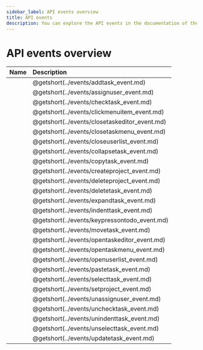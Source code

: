 ```yaml
---
sidebar_label: API events overview
title: API events 
description: You can explore the API events in the documentation of the DHTMLX JavaScript To Do List library. Browse developer guides and API reference, try out code examples and live demos, and download a free 30-day evaluation version of DHTMLX To Do List.
---
```


# API events overview


| Name                                    | Description                                    |
| :-------------------------------------- | :--------------------------------------------- |
| [](../events/addtask_event.md)         | @getshort(../events/addtask_event.md)         |
| [](../events/assignuser_event.md)      | @getshort(../events/assignuser_event.md)      |
| [](../events/checktask_event.md)       | @getshort(../events/checktask_event.md)       |
| [](../events/clickmenuitem_event.md)   | @getshort(../events/clickmenuitem_event.md)   |
| [](../events/closetaskeditor_event.md) | @getshort(../events/closetaskeditor_event.md) |
| [](../events/closetaskmenu_event.md)   | @getshort(../events/closetaskmenu_event.md)   |
| [](../events/closeuserlist_event.md)   | @getshort(../events/closeuserlist_event.md)   |
| [](../events/collapsetask_event.md)    | @getshort(../events/collapsetask_event.md)    |
| [](../events/copytask_event.md)        | @getshort(../events/copytask_event.md)        |
| [](../events/createproject_event.md)   | @getshort(../events/createproject_event.md)   |
| [](../events/deleteproject_event.md)   | @getshort(../events/deleteproject_event.md)   |
| [](../events/deletetask_event.md)      | @getshort(../events/deletetask_event.md)      |
| [](../events/expandtask_event.md)      | @getshort(../events/expandtask_event.md)      |
| [](../events/indenttask_event.md)      | @getshort(../events/indenttask_event.md)      |
| [](../events/keypressontodo_event.md)  | @getshort(../events/keypressontodo_event.md)  |
| [](../events/movetask_event.md)        | @getshort(../events/movetask_event.md)        |
| [](../events/opentaskeditor_event.md)  | @getshort(../events/opentaskeditor_event.md)  |
| [](../events/opentaskmenu_event.md)    | @getshort(../events/opentaskmenu_event.md)    |
| [](../events/openuserlist_event.md)    | @getshort(../events/openuserlist_event.md)    |
| [](../events/pastetask_event.md)       | @getshort(../events/pastetask_event.md)       |
| [](../events/selecttask_event.md)      | @getshort(../events/selecttask_event.md)      |
| [](../events/setproject_event.md)      | @getshort(../events/setproject_event.md)      |
| [](../events/unassignuser_event.md)    | @getshort(../events/unassignuser_event.md)    |
| [](../events/unchecktask_event.md)     | @getshort(../events/unchecktask_event.md)     |
| [](../events/unindenttask_event.md)    | @getshort(../events/unindenttask_event.md)    |
| [](../events/unselecttask_event.md)    | @getshort(../events/unselecttask_event.md)    |
| [](../events/updatetask_event.md)      | @getshort(../events/updatetask_event.md)      |
